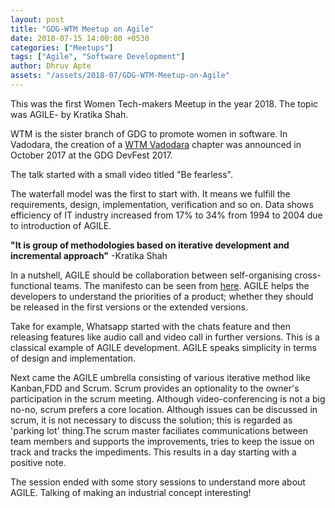 ```yaml
---
layout: post
title: "GDG-WTM Meetup on Agile"
date: 2018-07-15 14:00:00 +0530
categories: ["Meetups"]
tags: ["Agile", "Software Development"]
author: Dhruv Apte
assets: "/assets/2018-07/GDG-WTM-Meetup-on-Agile"
---
```


This was the first Women Tech-makers Meetup in the year 2018. The topic was AGILE- by Kratika 
Shah.

WTM is the sister branch of GDG to promote women in software. In Vadodara, the creation of a [WTM Vadodara](https://twitter.com/WTMBaroda) chapter was announced in October 2017
at the GDG DevFest 2017. 

The talk started with a small video titled "Be fearless".

The waterfall model was the first to start with. It means we fulfill the requirements, design, 
implementation, verification and so on. Data shows efficiency of IT industry increased from 17% 
to 34% from 1994 to 2004 due to introduction of AGILE.

**"It is group of methodologies based on iterative development and incremental approach"** 
-Kratika Shah

In a nutshell, AGILE should be collaboration between self-organising cross-functional teams.
The manifesto can be seen from [here](www.agilemanifesto.org). AGILE helps the developers to 
understand the priorities of a product; whether they should be released in  the first versions 
or the extended versions. 

Take for example, Whatsapp started with the chats feature and then 
releasing features like audio call and video call in further versions. This is a classical 
example of AGILE development. AGILE speaks simplicity in terms of design and implementation.

Next came the AGILE umbrella consisting of various iterative method like Kanban,FDD and Scrum.
Scrum provides an optionality to the owner's participation in the scrum meeting. Although 
video-conferencing is not a big no-no, scrum prefers a core location. Although issues can be 
discussed in scrum, it is not necessary to discuss the solution; this is regarded as 'parking 
lot' thing.The scrum master faciliates communications between team members and supports the 
improvements, tries to keep the issue on track and tracks the impediments. This results in a day 
starting with a positive note. 

The session ended with some story sessions to understand more about AGILE. Talking of making an industrial concept interesting!
